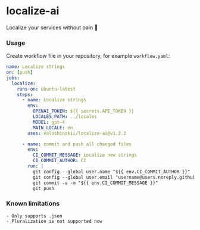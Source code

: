 # localize-ai
Localize your services without pain 🕺

### Usage

Create workflow file in your repository, for example `workflow.yaml`:

```yaml
name: Localize strings
on: [push]
jobs:
  localize:
    runs-on: ubuntu-latest
    steps:
      - name: Localize strings
        env:
          OPENAI_TOKEN: ${{ secrets.API_TOKEN }}
          LOCALES_PATH: ../locales
          MODEL: gpt-4
          MAIN_LOCALE: en
        uses: voloshinskii/localize-ai@v1.2.2

      - name: commit and push all changed files
        env:
          CI_COMMIT_MESSAGE: Localize new strings
          CI_COMMIT_AUTHOR: CI
        run: |
          git config --global user.name "${{ env.CI_COMMIT_AUTHOR }}"
          git config --global user.email "username@users.noreply.github.com"
          git commit -a -m "${{ env.CI_COMMIT_MESSAGE }}"
          git push
```

### Known limitations
    - Only supports .json
    - Pluralization is not supported now
